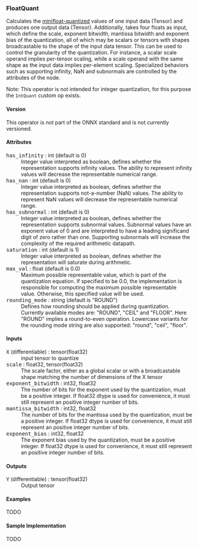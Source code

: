 ### <a name="FloatQuant"></a><a name="abs">**FloatQuant**</a>

Calculates the [minifloat-quantized](https://arxiv.org/abs/2311.12359) values of one input data (Tensor<T>) and produces one output data (Tensor<T>).
Additionally, takes four floats as input, which define the scale, exponent bitwidth, mantissa bitwidth and exponent bias of the quantization,
all of which may be scalars or tensors with shapes broadcastable to the shape of the input data tensor. This can be used to
control the granularity of the quantization. For instance, a scalar scale operand implies per-tensor scaling, while a scale operand with
the same shape as the input data implies per-element scaling.
Specialized behaviors such as supporting infinity, NaN and subnormals are controlled by the attributes of the node.

Note: This operator is not intended for integer quantization, for this purpose the `IntQuant` custom op exists.

#### Version

This operator is not part of the ONNX standard and is not currently versioned.

#### Attributes

<dl>
<dt><tt>has_infinity</tt> : int (default is 0)</dt>
<dd>Integer value interpreted as boolean, defines whether the representation  supports infinity values. The ability to represent infinity values will   decrease the representable numerical range.</dd>
  
<dt><tt>has_nan</tt> : int (default is 0)</dt>
<dd>Integer value interpreted as boolean, defines whether the representation  supports not-a-number (NaN) values. The ability to represent NaN values will   decrease the representable numerical range.</dd>

<dt><tt>has_subnormal</tt> : int (default is 0)</dt>
<dd>Integer value interpreted as boolean, defines whether the representation  supports subnormal values. Subnormal values have an exponent value of 0 and are interpreted to have a leading significand digit of zero rather than one. Supporting subnormals will increase the complexity of the required arithmetic datapath.</dd>

<dt><tt>saturation</tt> : int (default is 1)</dt>
<dd>Integer value interpreted as boolean, defines whether the representation  will saturate during arithmetic.</dd>

<dt><tt>max_val</tt> : float (default is 0.0)</dt>
<dd>Maximum possible representable value, which is part of the quantization equation. If specified to be 0.0, the implementation is responsible for computing the maximum possible representable value. Otherwise, this specified value will be used.</dd>

<dt><tt>rounding_mode</tt> : string (default is "ROUND")</dt>
<dd>Defines how rounding should be applied during quantization. Currently available modes are: "ROUND", "CEIL" and "FLOOR". Here "ROUND" implies a round-to-even operation. Lowercase variants for the rounding mode string are also supported: "round", "ceil", "floor".</dd>

</dl>

#### Inputs

<dl>
<dt><tt>X</tt> (differentiable) : tensor(float32)</dt>
<dd>input tensor to quantize</dd>
<dt><tt>scale</tt> : float32, tensor(float32)</dt>
<dd>The scale factor, either as a global scalar or with a broadcastable shape matching the number of dimensions of the X tensor</dd>
<dt><tt>exponent_bitwidth</tt> : int32, float32</dt>
<dd>The number of bits for the exponent used by the quantization, must be a positive integer. If float32 dtype is used for convenience, it must still represent an positive integer number of bits.</dd>
<dt><tt>mantissa_bitwidth</tt> : int32, float32</dt>
<dd>The number of bits for the mantissa used by the quantization, must be a positive integer. If float32 dtype is used for convenience, it must still represent an positive integer number of bits.</dd>
<dt><tt>exponent_bias</tt> : int32, float32</dt>
<dd>The exponent bias used by the quantization, must be a positive integer. If float32 dtype is used for convenience, it must still represent an positive integer number of bits.</dd>
</dl>


#### Outputs

<dl>
<dt><tt>Y</tt> (differentiable) : tensor(float32)</dt>
<dd>Output tensor</dd>
</dl>

#### Examples
TODO


#### Sample Implementation
TODO
